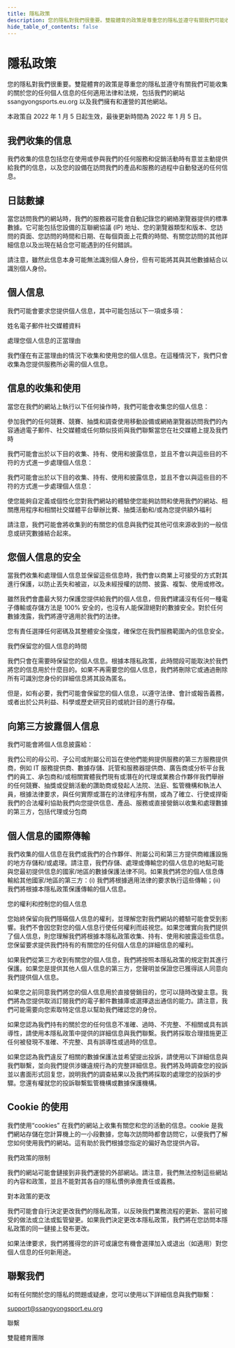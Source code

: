 ```yaml
---
title: 隱私政策
description: 您的隱私對我們很重要。雙龍體育的政策是尊重您的隱私並遵守有關我們可能收集的關於您的任何個人信息的任何適用法律和法規，包括我們的 ...
hide_table_of_contents: false
---
```

# 隱私政策
您的隱私對我們很重要。雙龍體育的政策是尊重您的隱私並遵守有關我們可能收集的關於您的任何個人信息的任何適用法律和法規，包括我們的網站ssangyongsports.eu.org 以及我們擁有和運營的其他網站。

本政策自 2022 年 1 月 5 日起生效，最後更新時間為 2022 年 1 月 5 日。

## 我們收集的信息
我們收集的信息包括您在使用或參與我們的任何服務和促銷活動時有意並主動提供給我們的信息，以及您的設備在訪問我們的產品和服務的過程中自動發送的任何信息。

## 日誌數據
當您訪問我們的網站時，我們的服務器可能會自動記錄您的網絡瀏覽器提供的標準數據。它可能包括您設備的互聯網協議 (IP) 地址、您的瀏覽器類型和版本、您訪問的頁面、您訪問的時間和日期、在每個頁面上花費的時間、有關您訪問的其他詳細信息以及出現在結合您可能遇到的任何錯誤。

請注意，雖然此信息本身可能無法識別個人身份，但有可能將其與其他數據結合以識別個人身份。

## 個人信息

我們可能會要求您提供個人信息，其中可能包括以下一項或多項：

姓名電子郵件社交媒體資料

處理您個人信息的正當理由

我們僅在有正當理由的情況下收集和使用您的個人信息。在這種情況下，我們只會收集為您提供服務所必需的個人信息。

## 信息的收集和使用
當您在我們的網站上執行以下任何操作時，我們可能會收集您的個人信息：

參加我們的任何競賽、競賽、抽獎和調查使用移動設備或網絡瀏覽器訪問我們的內容通過電子郵件、社交媒體或任何類似技術與我們聯繫當您在社交媒體上提及我們時

我們可能會出於以下目的收集、持有、使用和披露信息，並且不會以與這些目的不符的方式進一步處理個人信息：

我們可能會出於以下目的收集、持有、使用和披露信息，並且不會以與這些目的不符的方式進一步處理個人信息：

使您能夠自定義或個性化您對我們網站的體驗使您能夠訪問和使用我們的網站、相關應用程序和相關社交媒體平台舉辦比賽、抽獎活動和/或為您提供額外福利

請注意，我們可能會將收集到的有關您的信息與我們從其他可信來源收到的一般信息或研究數據結合起來。

## 您個人信息的安全

當我們收集和處理個人信息並保留這些信息時，我們會以商業上可接受的方式對其進行保護，以防止丟失和被盜，以及未經授權的訪問、披露、複製、使用或修改。

雖然我們會盡最大努力保護您提供給我們的個人信息，但我們建議沒有任何一種電子傳輸或存儲方法是 100% 安全的，也沒有人能保證絕對的數據安全。對於任何數據洩露，我們將遵守適用於我們的法律。

您有責任選擇任何密碼及其整體安全強度，確保您在我們服務範圍內的信息安全。

我們保留您的個人信息的時間

我們只會在需要時保留您的個人信息。根據本隱私政策，此時間段可能取決於我們將您的信息用於什麼目的。如果不再需要您的個人信息，我們將刪除它或通過刪除所有可識別您身份的詳細信息將其設為匿名。

但是，如有必要，我們可能會保留您的個人信息，以遵守法律、會計或報告義務，或者出於公共利益、科學或歷史研究目的或統計目的進行存檔。

## 向第三方披露個人信息
我們可能會將個人信息披露給：

我們公司的母公司、子公司或附屬公司旨在使他們能夠提供服務的第三方服務提供商，例如 IT 服務提供商、數據存儲、託管和服務器提供商、廣告商或分析平台我們的員工、承包商和/或相關實體我們現有或潛在的代理或業務合作夥伴我們舉辦的任何競賽、抽獎或促銷活動的讚助商或發起人法院、法庭、監管機構和執法人員，根據法律要求，與任何實際或潛在的法律程序有關，或為了確立、行使或捍衛我們的合法權利協助我們向您提供信息、產品、服務或直接營銷以收集和處理數據的第三方，包括代理或分包商

## 個人信息的國際傳輸
我們收集的個人信息在我們或我們的合作夥伴、附屬公司和第三方提供商維護設施的地方存儲和/或處理。請注意，我們存儲、處理或傳輸您的個人信息的地點可能與您最初提供信息的國家/地區的數據保護法律不同。如果我們將您的個人信息傳輸給其他國家/地區的第三方：(i) 我們將根據適用法律的要求執行這些傳輸；(ii) 我們將根據本隱私政策保護傳輸的個人信息。

您的權利和控制您的個人信息

您始終保留向我們隱瞞個人信息的權利，並理解您對我們網站的體驗可能會受到影響。我們不會因您對您的個人信息行使任何權利而歧視您。如果您確實向我們提供了個人信息，則您理解我們將根據本隱私政策收集、持有、使用和披露這些信息。您保留要求提供我們持有的有關您的任何個人信息的詳細信息的權利。

如果我們從第三方收到有關您的個人信息，我們將按照本隱私政策的規定對其進行保護。如果您是提供其他人個人信息的第三方，您聲明並保證您已獲得該人同意向我們提供個人信息。

如果您之前同意我們將您的個人信息用於直接營銷目的，您可以隨時改變主意。我們將為您提供取消訂閱我們的電子郵件數據庫或選擇退出通信的能力。請注意，我們可能需要向您索取特定信息以幫助我們確認您的身份。

如果您認為我們持有的關於您的任何信息不准確、過時、不完整、不相關或具有誤導性，請使用本隱私政策中提供的詳細信息與我們聯繫。我們將採取合理措施更正任何被發現不准確、不完整、具有誤導性或過時的信息。

如果您認為我們違反了相關的數據保護法並希望提出投訴，請使用以下詳細信息與我們聯繫，並向我們提供涉嫌違規行為的完整詳細信息。我們將及時調查您的投訴並以書面形式回复您，說明我們的調查結果以及我們將採取的處理您的投訴的步驟。您還有權就您的投訴聯繫監管機構或數據保護機構。

## Cookie 的使用
我們使用“cookies” 在我們的網站上收集有關您和您的活動的信息。cookie 是我們網站存儲在您計算機上的一小段數據，您每次訪問時都會訪問它，以便我們了解您如何使用我們的網站。這有助於我們根據您指定的偏好為您提供內容。

我們政策的限制

我們的網站可能會鏈接到非我們運營的外部網站。請注意，我們無法控制這些網站的內容和政策，並且不能對其各自的隱私慣例承擔責任或義務。

對本政策的更改

我們可能會自行決定更改我們的隱私政策，以反映我們業務流程的更新、當前可接受的做法或立法或監管變更。如果我們決定更改本隱私政策，我們將在您訪問本隱私政策的同一鏈接上發布更改。

如果法律要求，我們將獲得您的許可或讓您有機會選擇加入或退出（如適用）對您個人信息的任何新用途。

## 聯繫我們
如有任何關於您的隱私的問題或疑慮，您可以使用以下詳細信息與我們聯繫：

support@ssangyongsport.eu.org

聯繫

雙龍體育團隊
